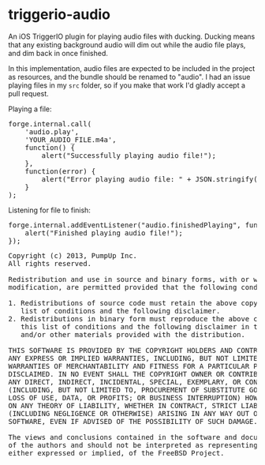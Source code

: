 triggerio-audio
===============

An iOS TriggerIO plugin for playing audio files with ducking. Ducking means that any existing background audio will dim out while the audio file plays, and dim back in once finished.

In this implementation, audio files are expected to be included in the project as resources, and the bundle should be renamed to "audio". I had an issue playing files in my `src` folder, so if you make that work I'd gladly accept a pull request.

Playing a file:
<pre>
forge.internal.call(
    'audio.play',
    'YOUR_AUDIO_FILE.m4a',
    function() {
        alert("Successfully playing audio file!");
    },
    function(error) {
        alert("Error playing audio file: " + JSON.stringify(e));
    }
);
</pre>

Listening for file to finish:
<pre>
forge.internal.addEventListener("audio.finishedPlaying", function () {
    alert("Finished playing audio file!");
});
</pre>

<pre>
Copyright (c) 2013, PumpUp Inc.
All rights reserved.

Redistribution and use in source and binary forms, with or without
modification, are permitted provided that the following conditions are met: 

1. Redistributions of source code must retain the above copyright notice, this
   list of conditions and the following disclaimer. 
2. Redistributions in binary form must reproduce the above copyright notice,
   this list of conditions and the following disclaimer in the documentation
   and/or other materials provided with the distribution. 

THIS SOFTWARE IS PROVIDED BY THE COPYRIGHT HOLDERS AND CONTRIBUTORS "AS IS" AND
ANY EXPRESS OR IMPLIED WARRANTIES, INCLUDING, BUT NOT LIMITED TO, THE IMPLIED
WARRANTIES OF MERCHANTABILITY AND FITNESS FOR A PARTICULAR PURPOSE ARE
DISCLAIMED. IN NO EVENT SHALL THE COPYRIGHT OWNER OR CONTRIBUTORS BE LIABLE FOR
ANY DIRECT, INDIRECT, INCIDENTAL, SPECIAL, EXEMPLARY, OR CONSEQUENTIAL DAMAGES
(INCLUDING, BUT NOT LIMITED TO, PROCUREMENT OF SUBSTITUTE GOODS OR SERVICES;
LOSS OF USE, DATA, OR PROFITS; OR BUSINESS INTERRUPTION) HOWEVER CAUSED AND
ON ANY THEORY OF LIABILITY, WHETHER IN CONTRACT, STRICT LIABILITY, OR TORT
(INCLUDING NEGLIGENCE OR OTHERWISE) ARISING IN ANY WAY OUT OF THE USE OF THIS
SOFTWARE, EVEN IF ADVISED OF THE POSSIBILITY OF SUCH DAMAGE.

The views and conclusions contained in the software and documentation are those
of the authors and should not be interpreted as representing official policies, 
either expressed or implied, of the FreeBSD Project.
</pre>
